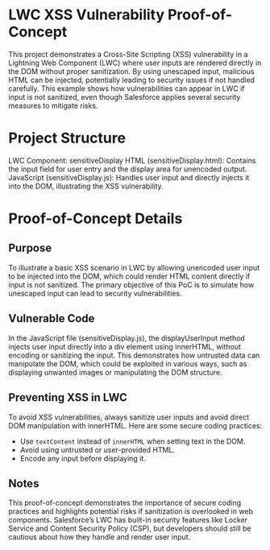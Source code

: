 # LWC XSS Vulnerability Proof-of-Concept

This project demonstrates a Cross-Site Scripting (XSS) vulnerability in a Lightning Web Component (LWC) where user inputs are rendered directly in the DOM without proper sanitization. By using unescaped input, malicious HTML can be injected, potentially leading to security issues if not handled carefully. This example shows how vulnerabilities can appear in LWC if input is not sanitized, even though Salesforce applies several security measures to mitigate risks.

# Project Structure
LWC Component: sensitiveDisplay
HTML (sensitiveDisplay.html): Contains the input field for user entry and the display area for unencoded output.
JavaScript (sensitiveDisplay.js): Handles user input and directly injects it into the DOM, illustrating the XSS vulnerability.

# Proof-of-Concept Details
## Purpose
To illustrate a basic XSS scenario in LWC by allowing unencoded user input to be injected into the DOM, which could render HTML content directly if input is not sanitized. The primary objective of this PoC is to simulate how unescaped input can lead to security vulnerabilities.

## Vulnerable Code
In the JavaScript file (sensitiveDisplay.js), the displayUserInput method injects user input directly into a div element using innerHTML, without encoding or sanitizing the input. This demonstrates how untrusted data can manipulate the DOM, which could be exploited in various ways, such as displaying unwanted images or manipulating the DOM structure.

## Preventing XSS in LWC
To avoid XSS vulnerabilities, always sanitize user inputs and avoid direct DOM manipulation with innerHTML. Here are some secure coding practices:

- Use `textContent` instead of `innerHTML` when setting text in the DOM.
- Avoid using untrusted or user-provided HTML.
- Encode any input before displaying it.

## Notes
This proof-of-concept demonstrates the importance of secure coding practices and highlights potential risks if sanitization is overlooked in web components. Salesforce’s LWC has built-in security features like Locker Service and Content Security Policy (CSP), but developers should still be cautious about how they handle and render user input.
